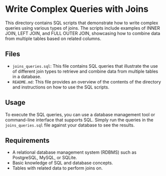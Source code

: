 # Write Complex Queries with Joins

This directory contains SQL scripts that demonstrate how to write complex queries using various types of joins. The scripts include examples of INNER JOIN, LEFT JOIN, and FULL OUTER JOIN, showcasing how to combine data from multiple tables based on related columns.

## Files

- `joins_queries.sql`: This file contains SQL queries that illustrate the use of different join types to retrieve and combine data from multiple tables in a database.
- `README.md`: This file provides an overview of the contents of the directory and instructions on how to use the SQL scripts.

## Usage

To execute the SQL queries, you can use a database management tool or command-line interface that supports SQL. Simply run the queries in the `joins_queries.sql` file against your database to see the results.

## Requirements

- A relational database management system (RDBMS) such as PostgreSQL, MySQL, or SQLite.
- Basic knowledge of SQL and database concepts.
- Tables with related data to perform joins on.
